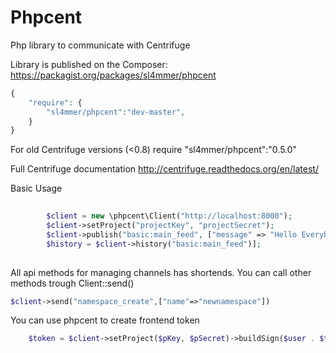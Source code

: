 Phpcent
========

Php library to communicate with Centrifuge

Library is published on the Composer: https://packagist.org/packages/sl4mmer/phpcent
```php
{
    "require": {
        "sl4mmer/phpcent":"dev-master",
    }
}
```

For old Centrifuge versions (<0.8) require "sl4mmer/phpcent":"0.5.0"


Full Centrifuge documentation http://centrifuge.readthedocs.org/en/latest/		

Basic Usage


```php
        
        $client = new \phpcent\Client("http://localhost:8000");
        $client->setProject("projectKey", "projectSecret");
        $client->publish("basic:main_feed", ["message" => "Hello Everybody"]);
        $history = $client->history("basic:main_feed")];
        
```
All api methods for managing channels has shortends. You can call other methods trough Client::send()
```php
$client->send("namespace_create",["name"=>"newnamespace"])
```

You can use phpcent to create frontend token

```php
	$token = $client->setProject($pKey, $pSecret)->buildSign($user . $timestamp);         
```

        


